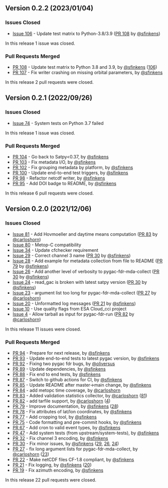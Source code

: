 ## Version 0.2.2 (2023/01/04)

### Issues Closed

* [Issue 106](https://github.com/pytroll/pygac-fdr/issues/106) - Update test matrix to Python-3.8/3.9 ([PR 108](https://github.com/pytroll/pygac-fdr/pull/108) by [@sfinkens](https://github.com/sfinkens))

In this release 1 issue was closed.

### Pull Requests Merged

* [PR 108](https://github.com/pytroll/pygac-fdr/pull/108) - Update test matrix to Python 3.8 and 3.9, by [@sfinkens](https://github.com/sfinkens) ([106](https://github.com/pytroll/pygac-fdr/issues/106))
* [PR 107](https://github.com/pytroll/pygac-fdr/pull/107) - Fix writer crashing on missing orbital parameters, by [@sfinkens](https://github.com/sfinkens)

In this release 2 pull requests were closed.


## Version 0.2.1 (2022/09/26)

### Issues Closed

* [Issue 74](https://github.com/pytroll/pygac-fdr/issues/74) - System tests on Python 3.7 failed

In this release 1 issue was closed.

### Pull Requests Merged

* [PR 104](https://github.com/pytroll/pygac-fdr/pull/104) - Go back to Satpy<0.37, by [@sfinkens](https://github.com/sfinkens)
* [PR 103](https://github.com/pytroll/pygac-fdr/pull/103) - Fix metadata I/O, by [@sfinkens](https://github.com/sfinkens)
* [PR 102](https://github.com/pytroll/pygac-fdr/pull/102) - Fix grouping metadata by platform, by [@sfinkens](https://github.com/sfinkens)
* [PR 100](https://github.com/pytroll/pygac-fdr/pull/100) - Update end-to-end test triggers, by [@sfinkens](https://github.com/sfinkens)
* [PR 98](https://github.com/pytroll/pygac-fdr/pull/98) - Refactor netcdf writer, by [@sfinkens](https://github.com/sfinkens)
* [PR 95](https://github.com/pytroll/pygac-fdr/pull/95) - Add DOI badge to README, by [@sfinkens](https://github.com/sfinkens)

In this release 6 pull requests were closed.


## Version 0.2.0 (2021/12/06)

### Issues Closed

* [Issue 81](https://github.com/pytroll/pygac-fdr/issues/81) - Add Hovmoeller and daytime means computation ([PR 83](https://github.com/pytroll/pygac-fdr/pull/83) by [@carloshorn](https://github.com/carloshorn))
* [Issue 80](https://github.com/pytroll/pygac-fdr/issues/80) - Metop-C compatibility
* [Issue 34](https://github.com/pytroll/pygac-fdr/issues/34) - Update cfchecker requirement
* [Issue 29](https://github.com/pytroll/pygac-fdr/issues/29) - Correct channel 3 name ([PR 30](https://github.com/pytroll/pygac-fdr/pull/30) by [@sfinkens](https://github.com/sfinkens))
* [Issue 28](https://github.com/pytroll/pygac-fdr/issues/28) - Add example for metadata collection from file to README ([PR 79](https://github.com/pytroll/pygac-fdr/pull/79) by [@sfinkens](https://github.com/sfinkens))
* [Issue 26](https://github.com/pytroll/pygac-fdr/issues/26) - Add another level of verbosity to pygac-fdr-mda-collect ([PR 30](https://github.com/pytroll/pygac-fdr/pull/30) by [@sfinkens](https://github.com/sfinkens))
* [Issue 24](https://github.com/pytroll/pygac-fdr/issues/24) - read_gac is broken with latest satpy version ([PR 30](https://github.com/pytroll/pygac-fdr/pull/30) by [@sfinkens](https://github.com/sfinkens))
* [Issue 23](https://github.com/pytroll/pygac-fdr/issues/23) - argument list too long for pygac-fdr-mda-collect ([PR 27](https://github.com/pytroll/pygac-fdr/pull/27) by [@carloshorn](https://github.com/carloshorn))
* [Issue 20](https://github.com/pytroll/pygac-fdr/issues/20) - Unformatted log messages ([PR 21](https://github.com/pytroll/pygac-fdr/pull/21) by [@sfinkens](https://github.com/sfinkens))
* [Issue 10](https://github.com/pytroll/pygac-fdr/issues/10) - Use quality flags from ESA Cloud_cci project
* [Issue 4](https://github.com/pytroll/pygac-fdr/issues/4) - Allow tarball as input for pygac-fdr-run ([PR 82](https://github.com/pytroll/pygac-fdr/pull/82) by [@carloshorn](https://github.com/carloshorn))

In this release 11 issues were closed.

### Pull Requests Merged

* [PR 94](https://github.com/pytroll/pygac-fdr/pull/94) - Prepare for next release, by [@sfinkens](https://github.com/sfinkens)
* [PR 93](https://github.com/pytroll/pygac-fdr/pull/93) - Update end-to-end tests to latest pygac version, by [@sfinkens](https://github.com/sfinkens)
* [PR 92](https://github.com/pytroll/pygac-fdr/pull/92) - Fixing two pygac fdr bugs, by [@oliversus](https://github.com/oliversus)
* [PR 89](https://github.com/pytroll/pygac-fdr/pull/89) - Update dependencies, by [@sfinkens](https://github.com/sfinkens)
* [PR 88](https://github.com/pytroll/pygac-fdr/pull/88) - Fix end to end tests, by [@sfinkens](https://github.com/sfinkens)
* [PR 87](https://github.com/pytroll/pygac-fdr/pull/87) - Switch to github actions for CI, by [@sfinkens](https://github.com/sfinkens)
* [PR 85](https://github.com/pytroll/pygac-fdr/pull/85) - Update README after master->main change, by [@sfinkens](https://github.com/sfinkens)
* [PR 84](https://github.com/pytroll/pygac-fdr/pull/84) - add metopc time coverage, by [@carloshorn](https://github.com/carloshorn)
* [PR 83](https://github.com/pytroll/pygac-fdr/pull/83) - Added validation statistics collector, by [@carloshorn](https://github.com/carloshorn) ([81](https://github.com/pytroll/pygac-fdr/issues/81))
* [PR 82](https://github.com/pytroll/pygac-fdr/pull/82) - add tarfile support, by [@carloshorn](https://github.com/carloshorn) ([4](https://github.com/pytroll/pygac-fdr/issues/4))
* [PR 79](https://github.com/pytroll/pygac-fdr/pull/79) - Improve documentation, by [@sfinkens](https://github.com/sfinkens) ([28](https://github.com/pytroll/pygac-fdr/issues/28))
* [PR 78](https://github.com/pytroll/pygac-fdr/pull/78) - Fix attributes of lat/lon coordinates, by [@sfinkens](https://github.com/sfinkens)
* [PR 77](https://github.com/pytroll/pygac-fdr/pull/77) - Add cropping tool, by [@sfinkens](https://github.com/sfinkens)
* [PR 75](https://github.com/pytroll/pygac-fdr/pull/75) - Code formatting and pre-commit hooks, by [@sfinkens](https://github.com/sfinkens)
* [PR 67](https://github.com/pytroll/pygac-fdr/pull/67) - Add cron to valid event types, by [@sfinkens](https://github.com/sfinkens)
* [PR 47](https://github.com/pytroll/pygac-fdr/pull/47) - Add system tests (from upstream/system-tests), by [@sfinkens](https://github.com/sfinkens)
* [PR 32](https://github.com/pytroll/pygac-fdr/pull/32) - Fix channel 3 encoding, by [@sfinkens](https://github.com/sfinkens)
* [PR 30](https://github.com/pytroll/pygac-fdr/pull/30) - Fix minor issues, by [@sfinkens](https://github.com/sfinkens) ([29](https://github.com/pytroll/pygac-fdr/issues/29), [26](https://github.com/pytroll/pygac-fdr/issues/26), [24](https://github.com/pytroll/pygac-fdr/issues/24))
* [PR 27](https://github.com/pytroll/pygac-fdr/pull/27) - fix long argument lists for pygac-fdr-mda-collect, by [@carloshorn](https://github.com/carloshorn) ([23](https://github.com/pytroll/pygac-fdr/issues/23))
* [PR 22](https://github.com/pytroll/pygac-fdr/pull/22) - Make netCDF files CF-1.8 compliant, by [@sfinkens](https://github.com/sfinkens)
* [PR 21](https://github.com/pytroll/pygac-fdr/pull/21) - Fix logging, by [@sfinkens](https://github.com/sfinkens) ([20](https://github.com/pytroll/pygac-fdr/issues/20))
* [PR 19](https://github.com/pytroll/pygac-fdr/pull/19) - Fix azimuth encoding, by [@sfinkens](https://github.com/sfinkens)

In this release 22 pull requests were closed.
